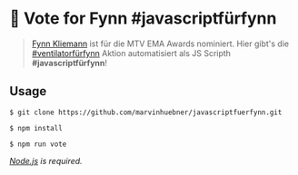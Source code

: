 # 🎉 Vote for Fynn #javascriptfürfynn

> [Fynn Kliemann](https://www.instagram.com/fimbim) ist für die MTV EMA Awards nominiert. Hier gibt's die [#ventilatorfürfynn](https://www.instagram.com/stories/highlights/18161589394069899/) Aktion automatisiert als JS Scripth **#javascriptfürfynn**!

## Usage

```
$ git clone https://github.com/marvinhuebner/javascriptfuerfynn.git

$ npm install

$ npm run vote
```

*[Node.js](https://nodejs.org/en/) is required.*